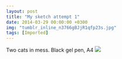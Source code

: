 ```yaml
---
layout: post
title: "My sketch attempt 1"
date: 2014-03-29 00:00:00 +0300
img: "tumblr_inline_n3766gBJjR1qfp23s.jpg"
tags: [Imported]
---
```


Two cats in mess. Black gel pen, A4 ![](/blog/assets/tumblr_inline_n3766gBJjR1qfp23s.jpg)